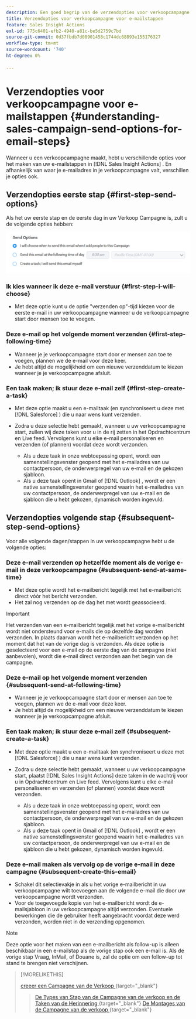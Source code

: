 ```yaml
---
description: Een goed begrip van de verzendopties voor verkoopcampagne voor e-mailstappen - Marketo Docs - Productdocumentatie
title: Verzendopties voor verkoopcampagne voor e-mailstappen
feature: Sales Insight Actions
exl-id: 775c6401-efb2-4940-a81c-be5d2759c7bd
source-git-commit: 0d37fbdb7d08901458c1744dc68893e155176327
workflow-type: tm+mt
source-wordcount: '740'
ht-degree: 0%

---
```


# Verzendopties voor verkoopcampagne voor e-mailstappen {#understanding-sales-campaign-send-options-for-email-steps}

Wanneer u een verkoopcampagne maakt, hebt u verschillende opties voor het maken van uw e-mailstappen in [!DNL Sales Insight Actions] . En afhankelijk van waar je e-mailadres in je verkoopcampagne valt, verschillen je opties ook.

## Verzendopties eerste stap {#first-step-send-options}

Als het uw eerste stap en de eerste dag in uw Verkoop Campagne is, zult u de volgende opties hebben:

![](assets/understanding-sales-campaign-send-options-for-email-steps-1.png)

### Ik kies wanneer ik deze e-mail verstuur {#first-step-i-will-choose}

* Met deze optie kunt u de optie &quot;verzenden op&quot;-tijd kiezen voor de eerste e-mail in uw verkoopcampagne wanneer u de verkoopcampagne start door mensen toe te voegen.

### Deze e-mail op het volgende moment verzenden {#first-step-following-time}

* Wanneer je je verkoopcampagne start door er mensen aan toe te voegen, plannen we de e-mail voor deze keer.
* Je hebt altijd de mogelijkheid om een nieuwe verzenddatum te kiezen wanneer je je verkoopcampagne afsluit.

### Een taak maken; ik stuur deze e-mail zelf {#first-step-create-a-task}

* Met deze optie maakt u een e-mailtaak (en synchroniseert u deze met [!DNL Salesforce] ) die u naar wens kunt verzenden.
* Zodra u deze selectie hebt gemaakt, wanneer u uw verkoopcampagne start, zullen wij deze taken voor u in de rij zetten in het Opdrachtcentrum en Live feed. Vervolgens kunt u elke e-mail personaliseren en verzenden (of plannen) voordat deze wordt verzonden.

   * Als u deze taak in onze webtoepassing opent, wordt een samenstellingsvenster geopend met het e-mailadres van uw contactpersoon, de onderwerpregel van uw e-mail en de gekozen sjabloon.
   * Als u deze taak opent in Gmail of [!DNL Outlook] , wordt er een native samenstellingsvenster geopend waarin het e-mailadres van uw contactpersoon, de onderwerpregel van uw e-mail en de sjabloon die u hebt gekozen, dynamisch worden ingevuld.

## Verzendopties volgende stap {#subsequent-step-send-options}

Voor alle volgende dagen/stappen in uw verkoopcampagne hebt u de volgende opties:

### Deze e-mail verzenden op hetzelfde moment als de vorige e-mail in deze verkoopcampagne {#subsequent-send-at-same-time}

* Met deze optie wordt het e-mailbericht tegelijk met het e-mailbericht direct vóór het bericht verzonden.
* Het zal nog verzenden op de dag het met wordt geassocieerd.

>[!IMPORTANT]
>
>Het verzenden van een e-mailbericht tegelijk met het vorige e-mailbericht wordt niet ondersteund voor e-mails die op dezelfde dag worden verzonden. In plaats daarvan wordt het e-mailbericht verzonden op het moment dat het van de vorige dag is verzonden. Als deze optie is geselecteerd voor een e-mail op de eerste dag van de campagne (niet aanbevolen), wordt die e-mail direct verzonden aan het begin van de campagne.

### Deze e-mail op het volgende moment verzenden {#subsequent-send-at-following-time}

* Wanneer je je verkoopcampagne start door er mensen aan toe te voegen, plannen we de e-mail voor deze keer.
* Je hebt altijd de mogelijkheid om een nieuwe verzenddatum te kiezen wanneer je je verkoopcampagne afsluit.

### Een taak maken; ik stuur deze e-mail zelf {#subsequent-create-a-task}

* Met deze optie maakt u een e-mailtaak (en synchroniseert u deze met [!DNL Salesforce] ) die u naar wens kunt verzenden.
* Zodra u deze selectie hebt gemaakt, wanneer u uw verkoopcampagne start, plaatst [!DNL Sales Insight Actions] deze taken in de wachtrij voor u in Opdrachtcentrum en Live feed. Vervolgens kunt u elke e-mail personaliseren en verzenden (of plannen) voordat deze wordt verzonden.

   * Als u deze taak in onze webtoepassing opent, wordt een samenstellingsvenster geopend met het e-mailadres van uw contactpersoon, de onderwerpregel van uw e-mail en de gekozen sjabloon.
   * Als u deze taak opent in Gmail of [!DNL Outlook] , wordt er een native samenstellingsvenster geopend waarin het e-mailadres van uw contactpersoon, de onderwerpregel van uw e-mail en de sjabloon die u hebt gekozen, dynamisch worden ingevuld.

### Deze e-mail maken als vervolg op de vorige e-mail in deze campagne {#subsequent-create-this-email}

* Schakel dit selectievakje in als u het vorige e-mailbericht in uw verkoopcampagne wilt toevoegen aan de volgende e-mail die door uw verkoopcampagne wordt verzonden.
* Voor de toegevoegde kopie van het e-mailbericht wordt de e-mailsjabloon in uw verkoopcampagne altijd verzonden. Eventuele bewerkingen die de gebruiker heeft aangebracht voordat deze werd verzonden, worden niet in de verzending opgenomen.

>[!NOTE]
>
>Deze optie voor het maken van een e-mailbericht als follow-up is alleen beschikbaar in een e-mailstap als de vorige stap ook een e-mail is. Als de vorige stap Vraag, InMail, of Douane is, zal de optie om een follow-up tot stand te brengen niet verschijnen.

>[!MORELIKETHIS]
>
>[ creeer een Campagne van de Verkoop ](/help/marketo/product-docs/marketo-sales-insight/actions/campaigns/create-a-sales-campaign.md){target="_blank"}
>>[De Types van Stap van de Campagne van de verkoop en de Taken van de Herinnering ](/help/marketo/product-docs/marketo-sales-insight/actions/campaigns/sales-campaign-step-types-and-reminder-tasks.md){target="_blank"}
>>[De Montages van de Campagne van de verkoop ](/help/marketo/product-docs/marketo-sales-insight/actions/campaigns/sales-campaign-settings.md){target="_blank"}

